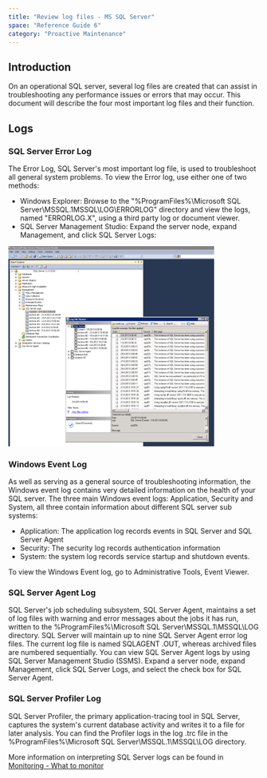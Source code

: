 ```yaml
---
title: "Review log files - MS SQL Server"
space: "Reference Guide 6"
category: "Proactive Maintenance"
---
```



## Introduction

On an operational SQL server, several log files are created that can assist in troubleshooting any performance issues or errors that may occur. This document will describe the four most important log files and their function.

## Logs

### SQL Server Error Log

The Error Log, SQL Server's most important log file, is used to troubleshoot all general system problems. To view the Error log, use either one of two methods:

*   Windows Explorer: Browse to the "%ProgramFiles%\Microsoft SQL Server\MSSQL.1MSSQL\LOG\ERRORLOG" directory and view the logs, named "ERRORLOG.X", using a third party log or document viewer.
*   SQL Server Management Studio: Expand the server node, expand Management, and click SQL Server Logs:

![](attachments/16713696/16843877.png)

### Windows Event Log

As well as serving as a general source of troubleshooting information, the Windows event log contains very detailed information on the health of your SQL server. The three main Windows event logs: Application, Security and System, all three contain information about different SQL server sub systems:

*   Application: The application log records events in SQL Server and SQL Server Agent
*   Security: The security log records authentication information
*   System: the system log records service startup and shutdown events.

To view the Windows Event log, go to Administrative Tools, Event Viewer.

### SQL Server Agent Log

SQL Server's job scheduling subsystem, SQL Server Agent, maintains a set of log files with warning and error messages about the jobs it has run, written to the %ProgramFiles%\Microsoft SQL Server\MSSQL.1\MSSQL\LOG directory. SQL Server will maintain up to nine SQL Server Agent error log files. The current log file is named SQLAGENT .OUT, whereas archived files are numbered sequentially. You can view SQL Server Agent logs by using SQL Server Management Studio (SSMS). Expand a server node, expand Management, click SQL Server Logs, and select the check box for SQL Server Agent.

### SQL Server Profiler Log

SQL Server Profiler, the primary application-tracing tool in SQL Server, captures the system's current database activity and writes it to a file for later analysis. You can find the Profiler logs in the log .trc file in the %ProgramFiles%\Microsoft SQL Server\MSSQL.1\MSSQL\LOG directory.

More information on interpreting SQL Server logs can be found in [Monitoring - What to monitor](Monitoring+-+What+to+monitor)

